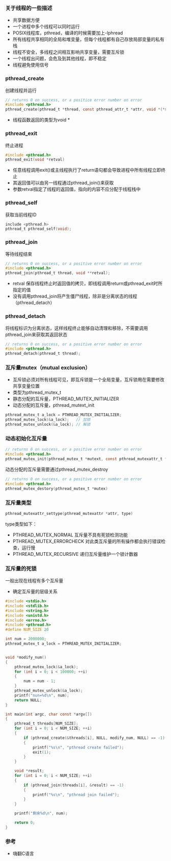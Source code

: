 ### 关于线程的一些描述
- 共享数据方便
- 一个进程中多个线程可以同时运行
- POSIX线程库，pthread，编译的时候需要加上-lphread
- 所有线程共享相同的全局和堆变量，但每个线程都有自己存放局部变量的私有栈
- 线程不安全，多线程之间相互影响共享变量，需要互斥锁
- 一个线程出问题，会危及到其他线程，即不稳定
- 线程避免使用信号

### pthread_create
创建线程并运行
```c
// returns 0 on success, or a positice error number on error
#include <pthread.h>
pthread_create(pthread_t *thread, const pthread_attr_t *attr, void *(*start)(void *), void *arg)
```
- 线程函数返回的类型为void *

### pthread_exit
终止进程
```c
#include <pthread.h>
pthread_exit(void *retval)
```
- 任意线程调用exit()或主线程执行了return语句都会导致进程中所有线程立即终止
- 其返回值可以由另一线程通过pthread_join()来获取
- 参数retval指定了线程的返回值，指向的内容不应分配于线程栈中

### pthread_self
获取当前线程ID
```c
include <pthread.h>
pthread_t pthread_self(void);
```

### pthread_join
等待线程结束
```c
// returns 0 on success, or a positive error number on error
#include <pthread.h>
pthread_join(pthread_t thread, void **retval);
```
- retval 保存线程终止时返回值的拷贝，即线程调用return或pthread_exit时所指定的值
- 没有调用pthread_join将产生僵尸线程，除非是分离状态的线程（pthread_detach）

### pthread_detach
将线程标识为分离状态，这样线程终止能够自动清理和移除，不需要调用pthread_join来获取其返回状态
```c
// returns 0 on success, or a positive error number on error
#include <pthread.h>
pthread_detach(pthread_t thread);
```

### 互斥量mutex（mutual exclusion）
- 互斥锁必须对所有线程可见，即互斥锁是一个全局变量，互斥锁用在需要修改共享变量位置
- 类型为pthread_mutex_t
- 静态分配的互斥量，PTHREAD_MUTEX_INITIALIZER
- 动态分配的互斥量，pthread_mutext_init
```c
pthread_mutex_t a_lock = PTHREAD_MUTEX_INITIALIZER;
pthread_mutex_lock(&a_lock);   // 加锁
pthread_mutex_unlock(&a_lock); // 解锁
```

### 动态初始化互斥量
```c
// returns 0 on success, or a positive error number on error
#include <pthread.h>
pthread_mutex_init(pthread_mutex_t *mutext, const pthread_mutexattr_t *attr)
```
动态分配的互斥量需要通过pthread_mutex_destroy
```c
// returns 0 on success, or a positive error number on error
#include <pthread.h>
pthread_mutex_destory(pthread_mutex_t *mutex)
```

### 互斥量类型
```c
pthread_mutexattr_settype(pthread_mutexattr *attr, type)
```
type类型如下：
- PTHREAD_MUTEX_NORMAL 互斥量不具有死锁检测功能
- PTHREAD_MUTEX_ERRORCHECK 对此类互斥量的所有操作都会执行错误检查，运行慢
- PTHREAD_MUTEX_RECURSIVE 递归互斥量维护一个锁计数器


### 互斥量的死锁
一般出现在线程有多个互斥量
- 确定互斥量的层级关系

```c
#include <stdio.h>
#include <stdlib.h>
#include <string.h>
#include <unistd.h>
#include <errno.h>
#include <pthread.h>
#define NUM_SIZE 20

int num = 2000000;
pthread_mutex_t a_lock = PTHREAD_MUTEX_INITIALIZER;


void *modify_num()
{
    pthread_mutex_lock(&a_lock);
    for (int i = 0; i < 100000; ++i)
    {
        num = num - 1;
    }
    pthread_mutex_unlock(&a_lock);
    printf("nun=%d\n", num);
    return NULL;
}

int main(int argc, char const *argv[])
{
    pthread_t threads[NUM_SIZE];
    for (int i = 0; i < NUM_SIZE; ++i)
    {
        if (pthread_create(&threads[i], NULL, modify_num, NULL) == -1)
        {
            printf("%s\n", "pthread create failed");
            exit(1);
        }
    }

    void *result;
    for (int i = 0; i < NUM_SIZE; ++i)
    {
        if (pthread_join(threads[i], &result) == -1)
        {
            printf("%s\n", "pthread join failed");
        }
    }

    printf("剩余%d\n", num);

    return 0;
}
```

### 参考
- 嗨翻C语言